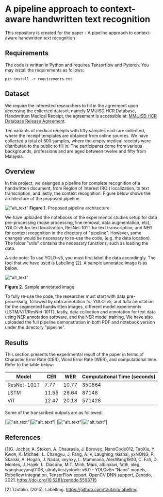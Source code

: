 # A pipeline approach to context-aware handwritten text recognition

This repository is created for the paper - A pipeline approach to context-aware handwritten text recognition

## Requirements
The code is written in Python and requires Tensorflow and Pytorch. You may install the requirements as follows:
```
pip install -r requirements.txt
```

## Dataset
We require the interested researchers to fill in the agreement upon accessing the collected dataset, namely MMUISD HCR Database, Handwritten Medical Receipt, the agreement is accessible at: [MMUISD HCR Database Release Agreement](https://drive.google.com/file/d/1-MaV_aR9jdcLsUNQ-fB9gI25geVeMJAM/view?usp=sharing).

Ten variants of medical receipts with fifty samples each are collected, where the receipt templates are obtained from online sources. We have collected a total of 500 samples, where the empty medical receipts were distributed to the public to fill in. The participants come from various backgrounds, professions and are aged between twelve and fifty from Malaysia.

## Overview
In this project, we deisnged a pipeline for complete recognition of a handwritten document, from Region of Interest (ROI) localization, to text transcription, and lastly, the context recognition. Figure below shows the architecture of the proposed pipeline.

!["alt_text"](https://github.com/yeefantan/ResNet-101T-for-HCR/blob/main/figures/architecture.png "Architecture")
**Figure 1.** Proposed pipeline architecture

We have uploaded the notebooks of the experimental studies setup for data pre-processing (noise processing, line removal, data augmentation, etc), YOLO-v5 for text localization, ResNet-101T for text transcription, and NER for context recognition in the directory of "pipeline". However, some changes would be necessary to re-use the code, (e.g. the data location). The folder "utils" contains the necessary functions, such as loading the data.

A side note: To use YOLO-v5, you must first label the data accordingly. The tool that we have used is LabelImg [2]. A sample annotated image is as below.

!["alt_text"](https://github.com/yeefantan/ResNet-101T-for-HCR/blob/main/figures/sample_annotated_image.png "Sample")

**Figure 2.** Sample annotated image

To fully re-use the code, the researcher must start with data pre-processing, followed by data annotation for YOLO-v5, and data annotation for the segmented handwritten images, different model experiments (LSTM/ViT/ResNet-101T), lastly, data collection and annotation for text data using NER annotation software, and the NER model training. We have also uploaded the full pipeline demonstration in both PDF and notebook version under the directory "pipeline".

## Results

This section presents the experimental result of the paper in terms of Character Error Rate (CER), Word Error Rate (WER), and computational time. Refer to the table below:

|Model    | CER | WER |Computaitonal Time (seconds)|
|---------|-----|-----|----------------------------|
|ResNet-101T|7.77|10.77|350864|
|LSTM|11.55|26.64|87148|
|ViT|12.47|20.18|571428|

Some of the transcribed outputs are as followed:

|!["alt_text"](https://github.com/yeefantan/ResNet-101T-for-HCR/blob/main/figures/demo_1_input.jpg "Demo 1 Input")|!["alt_text"](https://github.com/yeefantan/ResNet-101T-for-HCR/blob/main/figures/demo_1_output.jpg "Demo 1 Output")|
|!["alt_text"](https://github.com/yeefantan/ResNet-101T-for-HCR/blob/main/figures/demo_2_input.jpg "Demo 2 Input")|!["alt_text"](https://github.com/yeefantan/ResNet-101T-for-HCR/blob/main/figures/demo_2_output.jpg "Demo 2 Output")|

## References
[1]G. Jocher, A. Stoken, A. Chaurasia, J. Borovec, NanoCode012, TaoXie, Y. Kwon, K. Michael, L. Changyu, J. Fang, A. V, Laughing, tkianai, yxNONG, P. Skalski, A. Hogan, J. Nadar, imyhxy, L. Mammana, AlexWang1900, C. Fati, D. Montes, J. Hajek, L. Diaconu, M.T. Minh, Marc, albinxavi, fatih, oleg, wanghaoyang0106, ultralytics/yolov5: v6.0 - YOLOv5n “Nano” models, Roboflow integration, TensorFlow export, OpenCV DNN support, Zenodo, 2021. https://doi.org/10.5281/zenodo.5563715

[2] Tzutalin. (2015). LabelImg. https://github.com/tzutalin/labelImg

